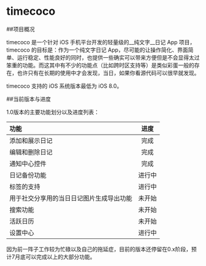 # timecoco

##项目概况

timecoco 是一个针对 iOS 手机平台开发的轻量级的__纯文字__日记 App 项目，timecoco 的目标是：作为一个纯文字日记 App，尽可能的让操作简化、界面简单、运行稳定、性能良好的同时，也提供一些确实可以带来方便但是不会显得太过笨重的功能。而这其中有不少的功能点（比如跨时区支持等）是类似彩蛋一般的存在，也许只有在长期的使用中才会发现，当日，如果你看源代码可以很早就发现。

timecoco 支持的 iOS 系统版本最低为 iOS 8.0。

##当前版本与进度

1.0版本的主要功能划分以及进度列表：

功能|进度
:----------- | :-----------:
添加和展示日记|完成
编辑和删除日记|完成
通知中心控件|完成
日记备份功能|进行中
标签的支持|进行中
用于社交分享用的当日日记图片生成导出功能|未开始
搜索功能|未开始
活跃日历|未开始
设置中心|进行中

因为前一阵子工作较为忙碌以及自己的拖延症，目前的版本还停留在0.x阶段，预计7月底可以完成以上的大部分功能。